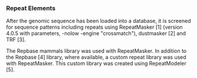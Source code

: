 ### Repeat Elements

After the genomic sequence has been loaded into a database, it is screened for sequence patterns including repeats using RepeatMasker [1] (version 4.0.5 with parameters, -nolow -engine "crossmatch"), dustmasker [2] and TRF [3].

The Repbase mammals library was used with RepeatMasker. In addition to the Repbase [4] library, where available, a custom repeat library was used with RepeatMasker. This custom library was created using RepeatModeler [5].
